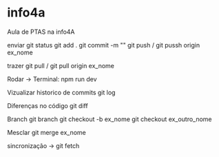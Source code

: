 # info4a
Aula de PTAS na info4A

enviar
    git status
    git add .
    git commit -m ""
    git push  /  git pussh origin ex_nome

trazer
    git pull  /  git pull origin ex_nome

Rodar -> Terminal: npm run dev

Vizualizar historico de commits
    git log

Diferenças no código
    git diff

Branch
    git branch
    git checkout -b ex_nome
    git checkout ex_outro_nome

Mesclar
    git merge ex_nome

sincronização -> git fetch